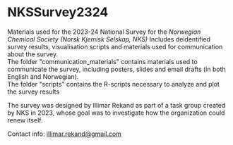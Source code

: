 # NKSSurvey2324
Materials used for the 2023-24 National Survey for the *Norwegian Chemical Society (Norsk Kjemisk Selskap, NKS)*
Includes deidentified survey results, visualisation scripts and materials used for communication about the survey. </br>
The folder "communication_materials" contains materials used to communicate the survey, including posters, slides and email drafts (in both English and Norwegian). </br>
The folder "scripts" contains the R-scripts necessary to analyze and plot the survey results

The survey was designed by Illimar Rekand as part of a task group created by NKS in 2023, whose goal was to investigate how the organization could renew itself.

Contact info: illimar.rekand@gmail.com
